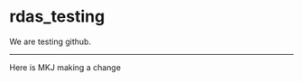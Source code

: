 # rdas_testing

We are testing github.

------------------------------------
Here is MKJ making a change